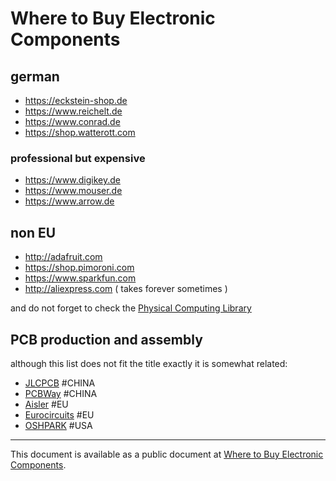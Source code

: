 # Where to Buy Electronic Components

## german

- https://eckstein-shop.de
- https://www.reichelt.de
- https://www.conrad.de
- https://shop.watterott.com

### professional but expensive

- https://www.digikey.de
- https://www.mouser.de
- https://www.arrow.de

## non EU

- http://adafruit.com
- https://shop.pimoroni.com
- https://www.sparkfun.com
- http://aliexpress.com ( takes forever sometimes )

and do not forget to check the [Physical Computing Library](http://pcl.digitalmedia-bremen.de)

## PCB production and assembly

although this list does not fit the title exactly it is somewhat related:

- [JLCPCB](https://jlcpcb.com) #CHINA
- [PCBWay](https://www.pcbway.com) #CHINA
- [Aisler](https://aisler.net) #EU
- [Eurocircuits](https://www.eurocircuits.com) #EU
- [OSHPARK](https://oshpark.com) #USA

---

This document is available as a public document at [Where to Buy Electronic Components](http://dm-hb.de/dmwtbec).
